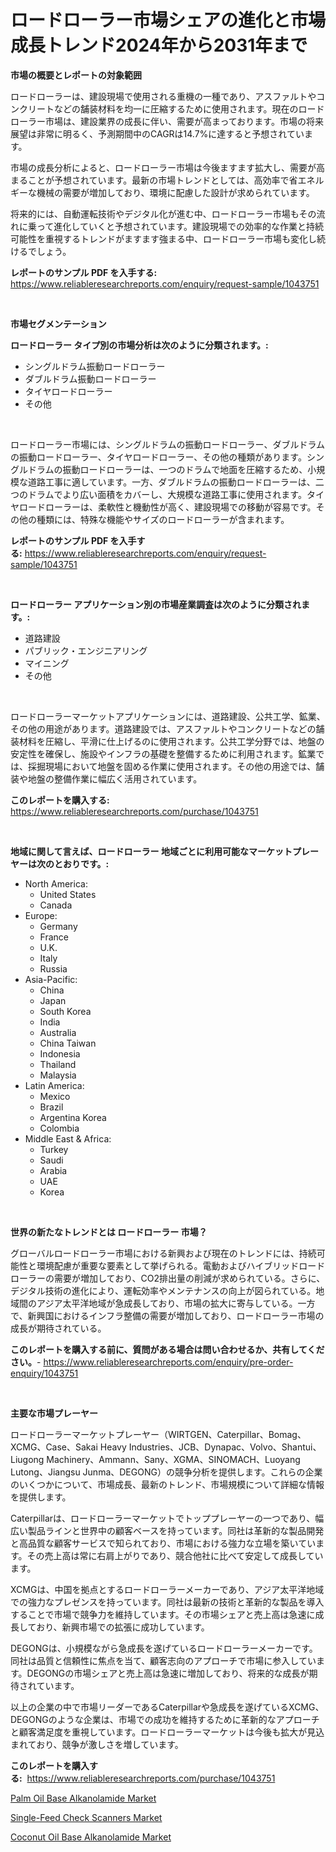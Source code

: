 <p><h1>ロードローラー市場シェアの進化と市場成長トレンド2024年から2031年まで</h1></p><p><strong>市場の概要とレポートの対象範囲</strong></p>
<p><p>ロードローラーは、建設現場で使用される重機の一種であり、アスファルトやコンクリートなどの舗装材料を均一に圧縮するために使用されます。現在のロードローラー市場は、建設業界の成長に伴い、需要が高まっております。市場の将来展望は非常に明るく、予測期間中のCAGRは14.7%に達すると予想されています。</p><p>市場の成長分析によると、ロードローラー市場は今後ますます拡大し、需要が高まることが予想されています。最新の市場トレンドとしては、高効率で省エネルギーな機械の需要が増加しており、環境に配慮した設計が求められています。</p><p>将来的には、自動運転技術やデジタル化が進む中、ロードローラー市場もその流れに乗って進化していくと予想されています。建設現場での効率的な作業と持続可能性を重視するトレンドがますます強まる中、ロードローラー市場も変化し続けるでしょう。</p></p>
<p><strong>レポートのサンプル PDF を入手する:</strong> <a href="https://www.reliableresearchreports.com/enquiry/request-sample/1043751">https://www.reliableresearchreports.com/enquiry/request-sample/1043751</a></p>
<p>&nbsp;</p>
<p><strong>市場セグメンテーション</strong></p>
<p><strong>ロードローラー タイプ別の市場分析は次のように分類されます。:</strong></p>
<p><ul><li>シングルドラム振動ロードローラー</li><li>ダブルドラム振動ロードローラー</li><li>タイヤロードローラー</li><li>その他</li></ul></p>
<p>&nbsp;</p>
<p><p>ロードローラー市場には、シングルドラムの振動ロードローラー、ダブルドラムの振動ロードローラー、タイヤロードローラー、その他の種類があります。シングルドラムの振動ロードローラーは、一つのドラムで地面を圧縮するため、小規模な道路工事に適しています。一方、ダブルドラムの振動ロードローラーは、二つのドラムでより広い面積をカバーし、大規模な道路工事に使用されます。タイヤロードローラーは、柔軟性と機動性が高く、建設現場での移動が容易です。その他の種類には、特殊な機能やサイズのロードローラーが含まれます。</p></p>
<p><strong>レポートのサンプル PDF を入手する:</strong>&nbsp;<a href="https://www.reliableresearchreports.com/enquiry/request-sample/1043751">https://www.reliableresearchreports.com/enquiry/request-sample/1043751</a></p>
<p>&nbsp;</p>
<p><strong> ロードローラー アプリケーション別の市場産業調査は次のように分類されます。:</strong></p>
<p><ul><li>道路建設</li><li>パブリック・エンジニアリング</li><li>マイニング</li><li>その他</li></ul></p>
<p>&nbsp;</p>
<p><p>ロードローラーマーケットアプリケーションには、道路建設、公共工学、鉱業、その他の用途があります。道路建設では、アスファルトやコンクリートなどの舗装材料を圧縮し、平滑に仕上げるのに使用されます。公共工学分野では、地盤の安定性を確保し、施設やインフラの基礎を整備するために利用されます。鉱業では、採掘現場において地盤を固める作業に使用されます。その他の用途では、舗装や地盤の整備作業に幅広く活用されています。</p></p>
<p><strong>このレポートを購入する:</strong>&nbsp; <a href="https://www.reliableresearchreports.com/purchase/1043751">https://www.reliableresearchreports.com/purchase/1043751</a></p>
<p>&nbsp;</p>
<p><strong>地域に関して言えば、ロードローラー 地域ごとに利用可能なマーケットプレーヤーは次のとおりです。:</strong></p>
<p><ul>
    <li>
        North America:
        <ul>
            <li>United States</li>
            <li>Canada</li>
        </ul>
    </li>
    <li>
        Europe:
        <ul>
            <li>Germany</li>
            <li>France</li>
            <li>U.K.</li>
            <li>Italy</li>
            <li>Russia</li>
        </ul>
    </li>
    <li>
        Asia-Pacific:
        <ul>
            <li>China</li>
            <li>Japan</li>
            <li>South Korea</li>
            <li>India</li>
            <li>Australia</li>
            <li>China Taiwan</li>
            <li>Indonesia</li>
            <li>Thailand</li>
            <li>Malaysia</li>
        </ul>
    </li>
    <li>
        Latin America:
        <ul>
            <li>Mexico</li>
            <li>Brazil</li>
            <li>Argentina Korea</li>
            <li>Colombia</li>
        </ul>
    </li>
    <li>
        Middle East & Africa:
        <ul>
            <li>Turkey</li>
            <li>Saudi</li>
            <li>Arabia</li>
            <li>UAE</li>
            <li>Korea</li>
        </ul>
    </li>
    </ul></p>
<p>&nbsp;</p>
<p><strong>世界の新たなトレンドとは ロードローラー 市場？</strong></p>
<p><p>グローバルロードローラー市場における新興および現在のトレンドには、持続可能性と環境配慮が重要な要素として挙げられる。電動およびハイブリッドロードローラーの需要が増加しており、CO2排出量の削減が求められている。さらに、デジタル技術の進化により、運転効率やメンテナンスの向上が図られている。地域間のアジア太平洋地域が急成長しており、市場の拡大に寄与している。一方で、新興国におけるインフラ整備の需要が増加しており、ロードローラー市場の成長が期待されている。</p></p>
<p><strong>このレポートを購入する前に、質問がある場合は問い合わせるか、共有してください。</strong>- <a href="https://www.reliableresearchreports.com/enquiry/pre-order-enquiry/1043751">https://www.reliableresearchreports.com/enquiry/pre-order-enquiry/1043751</a></p>
<p>&nbsp;</p>
<p><strong>主要な市場プレーヤー</strong></p>
<p><p>ロードローラーマーケットプレーヤー（WIRTGEN、Caterpillar、Bomag、XCMG、Case、Sakai Heavy Industries、JCB、Dynapac、Volvo、Shantui、Liugong Machinery、Ammann、Sany、XGMA、SINOMACH、Luoyang Lutong、Jiangsu Junma、DEGONG）の競争分析を提供します。これらの企業のいくつかについて、市場成長、最新のトレンド、市場規模について詳細な情報を提供します。</p><p>Caterpillarは、ロードローラーマーケットでトッププレーヤーの一つであり、幅広い製品ラインと世界中の顧客ベースを持っています。同社は革新的な製品開発と高品質な顧客サービスで知られており、市場における強力な立場を築いています。その売上高は常に右肩上がりであり、競合他社に比べて安定して成長しています。</p><p>XCMGは、中国を拠点とするロードローラーメーカーであり、アジア太平洋地域での強力なプレゼンスを持っています。同社は最新の技術と革新的な製品を導入することで市場で競争力を維持しています。その市場シェアと売上高は急速に成長しており、新興市場での拡張に成功しています。</p><p>DEGONGは、小規模ながら急成長を遂げているロードローラーメーカーです。同社は品質と信頼性に焦点を当て、顧客志向のアプローチで市場に参入しています。DEGONGの市場シェアと売上高は急速に増加しており、将来的な成長が期待されています。</p><p>以上の企業の中で市場リーダーであるCaterpillarや急成長を遂げているXCMG、DEGONGのような企業は、市場での成功を維持するために革新的なアプローチと顧客満足度を重視しています。ロードローラーマーケットは今後も拡大が見込まれており、競争が激しさを増しています。</p></p>
<p><strong>このレポートを購入する:</strong>&nbsp;&nbsp;<a href="https://www.reliableresearchreports.com/purchase/1043751">https://www.reliableresearchreports.com/purchase/1043751</a></p>
<p><p><a href="https://view.publitas.com/reportprime-1/palm-oil-base-alkanolamide-market-offers-provide-insightful-data-for-the-time-period-from-2023-to-2030-and-also-provide-analysis-based-on-application-type-and-region/">Palm Oil Base Alkanolamide Market</a></p><p><a href="https://view.publitas.com/reportprime-1/single-feed-check-scanners-market-size-2023-2030-global-industrial-analysis-key-geographical-regions-market-share-top-key-players-product-types-and-forecast-research-report/">Single-Feed Check Scanners Market</a></p><p><a href="https://view.publitas.com/reportprime-1/insights-into-coconut-oil-base-alkanolamide-market-size-analysing-market-share-trends-and-growth-from-2023-to-2030/">Coconut Oil Base Alkanolamide Market</a></p></p>